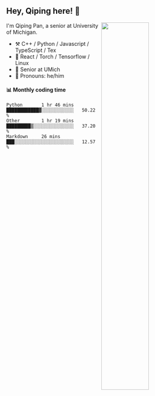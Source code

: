 

## Hey, Qiping here! :wave:

[<img align="right" width="50%" src="https://github-readme-stats.vercel.app/api?username=ppppqp&theme=dark&show_icons=true">](https://metrics.lecoq.io/ppppqp?template=classic)


I'm Qiping Pan, a senior at University of Michigan.

-   :hammer_and_pick: C++ / Python / Javascript / TypeScript / Tex
-   :pencil: React / Torch / Tensorflow / Linux 
-   :seedling: Senior at UMich
-   :man: Pronouns: he/him



#### :bar_chart: Monthly coding time

<!--START_SECTION:waka-->
```text
Python       1 hr 46 mins    ████████████▓░░░░░░░░░░░░   50.22 % 
Other        1 hr 19 mins    █████████▒░░░░░░░░░░░░░░░   37.20 % 
Markdown     26 mins         ███░░░░░░░░░░░░░░░░░░░░░░   12.57 % 
```
<!--END_SECTION:waka-->